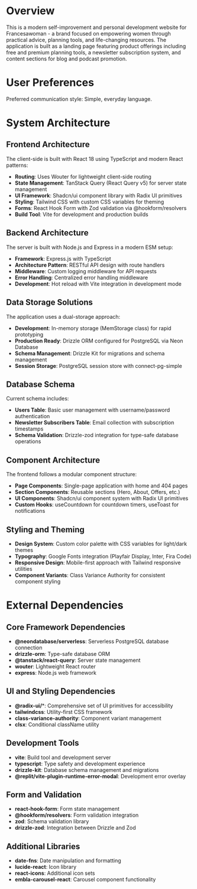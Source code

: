 # Overview

This is a modern self-improvement and personal development website for Francesawoman - a brand focused on empowering women through practical advice, planning tools, and life-changing resources. The application is built as a landing page featuring product offerings including free and premium planning tools, a newsletter subscription system, and content sections for blog and podcast promotion.

# User Preferences

Preferred communication style: Simple, everyday language.

# System Architecture

## Frontend Architecture
The client-side is built with React 18 using TypeScript and modern React patterns:
- **Routing**: Uses Wouter for lightweight client-side routing
- **State Management**: TanStack Query (React Query v5) for server state management
- **UI Framework**: Shadcn/ui component library with Radix UI primitives
- **Styling**: Tailwind CSS with custom CSS variables for theming
- **Forms**: React Hook Form with Zod validation via @hookform/resolvers
- **Build Tool**: Vite for development and production builds

## Backend Architecture
The server is built with Node.js and Express in a modern ESM setup:
- **Framework**: Express.js with TypeScript
- **Architecture Pattern**: RESTful API design with route handlers
- **Middleware**: Custom logging middleware for API requests
- **Error Handling**: Centralized error handling middleware
- **Development**: Hot reload with Vite integration in development mode

## Data Storage Solutions
The application uses a dual-storage approach:
- **Development**: In-memory storage (MemStorage class) for rapid prototyping
- **Production Ready**: Drizzle ORM configured for PostgreSQL via Neon Database
- **Schema Management**: Drizzle Kit for migrations and schema management
- **Session Storage**: PostgreSQL session store with connect-pg-simple

## Database Schema
Current schema includes:
- **Users Table**: Basic user management with username/password authentication
- **Newsletter Subscribers Table**: Email collection with subscription timestamps
- **Schema Validation**: Drizzle-zod integration for type-safe database operations

## Component Architecture
The frontend follows a modular component structure:
- **Page Components**: Single-page application with home and 404 pages
- **Section Components**: Reusable sections (Hero, About, Offers, etc.)
- **UI Components**: Shadcn/ui component system with Radix UI primitives
- **Custom Hooks**: useCountdown for countdown timers, useToast for notifications

## Styling and Theming
- **Design System**: Custom color palette with CSS variables for light/dark themes
- **Typography**: Google Fonts integration (Playfair Display, Inter, Fira Code)
- **Responsive Design**: Mobile-first approach with Tailwind responsive utilities
- **Component Variants**: Class Variance Authority for consistent component styling

# External Dependencies

## Core Framework Dependencies
- **@neondatabase/serverless**: Serverless PostgreSQL database connection
- **drizzle-orm**: Type-safe database ORM
- **@tanstack/react-query**: Server state management
- **wouter**: Lightweight React router
- **express**: Node.js web framework

## UI and Styling Dependencies
- **@radix-ui/***: Comprehensive set of UI primitives for accessibility
- **tailwindcss**: Utility-first CSS framework
- **class-variance-authority**: Component variant management
- **clsx**: Conditional className utility

## Development Tools
- **vite**: Build tool and development server
- **typescript**: Type safety and development experience
- **drizzle-kit**: Database schema management and migrations
- **@replit/vite-plugin-runtime-error-modal**: Development error overlay

## Form and Validation
- **react-hook-form**: Form state management
- **@hookform/resolvers**: Form validation integration
- **zod**: Schema validation library
- **drizzle-zod**: Integration between Drizzle and Zod

## Additional Libraries
- **date-fns**: Date manipulation and formatting
- **lucide-react**: Icon library
- **react-icons**: Additional icon sets
- **embla-carousel-react**: Carousel component functionality